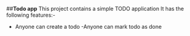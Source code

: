 ##**Todo app**
This project contains a simple TODO application
It has the following features:-

 - Anyone can create a todo
 -Anyone can mark todo as done 